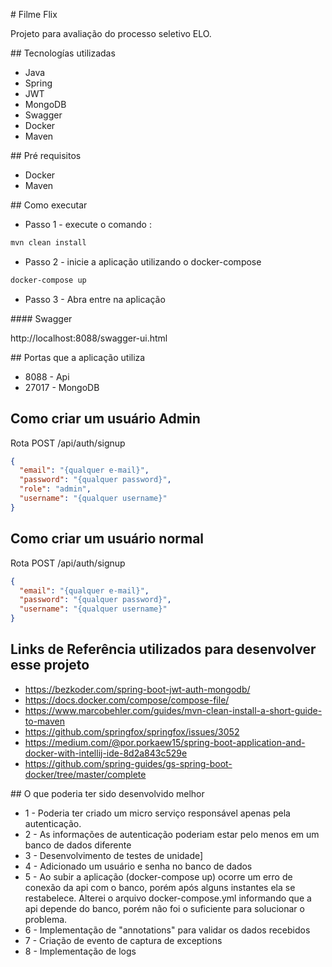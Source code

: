 # Filme Flix

Projeto para avaliação do processo seletivo ELO. 

## Tecnologías utilizadas

- Java
- Spring
- JWT
- MongoDB
- Swagger
- Docker
- Maven

## Pré requisitos

- Docker
- Maven

## Como executar

- Passo 1 - execute o comando :

```cmd
mvn clean install
```

- Passo 2 - inicie a aplicação utilizando o docker-compose

```cmd
docker-compose up
```

- Passo 3 - Abra entre na aplicação

#### Swagger

http://localhost:8088/swagger-ui.html

## Portas que a aplicação utiliza

- 8088 - Api
- 27017 - MongoDB

## Como criar um usuário Admin

Rota POST /api/auth/signup

```json
{
  "email": "{qualquer e-mail}",
  "password": "{qualquer password}",
  "role": "admin",
  "username": "{qualquer username}"
}
```

## Como criar um usuário normal

Rota POST /api/auth/signup

```json
{
  "email": "{qualquer e-mail}",
  "password": "{qualquer password}",
  "username": "{qualquer username}"
}
```

## Links de Referência utilizados para desenvolver esse projeto 

- https://bezkoder.com/spring-boot-jwt-auth-mongodb/
- https://docs.docker.com/compose/compose-file/
- https://www.marcobehler.com/guides/mvn-clean-install-a-short-guide-to-maven
- https://github.com/springfox/springfox/issues/3052
- https://medium.com/@por.porkaew15/spring-boot-application-and-docker-with-intellij-ide-8d2a843c529e
- https://github.com/spring-guides/gs-spring-boot-docker/tree/master/complete

## O que poderia ter sido desenvolvido melhor 

- 1 - Poderia ter criado um micro serviço responsável apenas pela autenticação.
- 2 - As informações de autenticação poderiam estar pelo menos em um banco de dados diferente
- 3 - Desenvolvimento de testes de unidade]
- 4 - Adicionado um usuário e senha no banco de dados
- 5 - Ao subir a aplicação (docker-compose up) ocorre um erro de conexão da api com o banco, porém após alguns instantes ela se restabelece. Alterei o arquivo docker-compose.yml informando que a api depende do banco, porém não foi o suficiente para solucionar o problema. 
- 6 - Implementação de "annotations" para validar os dados recebidos
- 7 - Criação de evento de captura de exceptions
- 8 - Implementação de logs 